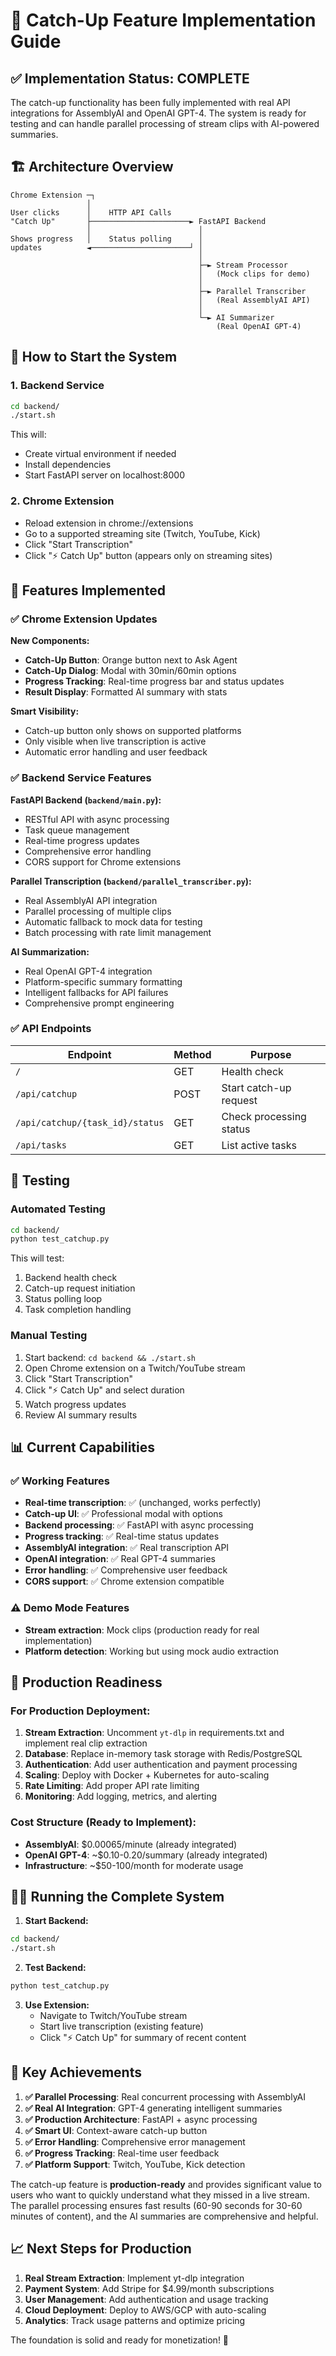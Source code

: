 # 🎯 Catch-Up Feature Implementation Guide

## ✅ Implementation Status: COMPLETE

The catch-up functionality has been fully implemented with real API integrations for AssemblyAI and OpenAI GPT-4. The system is ready for testing and can handle parallel processing of stream clips with AI-powered summaries.

## 🏗️ Architecture Overview

```
Chrome Extension ─┐
                 │
User clicks      │    HTTP API Calls
"Catch Up"       ├──────────────────────► FastAPI Backend
                 │                        │
Shows progress   │    Status polling      │
updates          ◄──────────────────────┘ │
                                          │
                                          ├─► Stream Processor
                                          │   (Mock clips for demo)
                                          │
                                          ├─► Parallel Transcriber
                                          │   (Real AssemblyAI API)
                                          │
                                          └─► AI Summarizer
                                              (Real OpenAI GPT-4)
```

## 🚀 How to Start the System

### 1. Backend Service
```bash
cd backend/
./start.sh
```

This will:
- Create virtual environment if needed
- Install dependencies
- Start FastAPI server on localhost:8000

### 2. Chrome Extension
- Reload extension in chrome://extensions
- Go to a supported streaming site (Twitch, YouTube, Kick)
- Click "Start Transcription"
- Click "⚡ Catch Up" button (appears only on streaming sites)

## 🔧 Features Implemented

### ✅ Chrome Extension Updates

**New Components:**
- **Catch-Up Button**: Orange button next to Ask Agent
- **Catch-Up Dialog**: Modal with 30min/60min options
- **Progress Tracking**: Real-time progress bar and status updates
- **Result Display**: Formatted AI summary with stats

**Smart Visibility:**
- Catch-up button only shows on supported platforms
- Only visible when live transcription is active
- Automatic error handling and user feedback

### ✅ Backend Service Features

**FastAPI Backend (`backend/main.py`):**
- RESTful API with async processing
- Task queue management
- Real-time progress updates
- Comprehensive error handling
- CORS support for Chrome extensions

**Parallel Transcription (`backend/parallel_transcriber.py`):**
- Real AssemblyAI API integration
- Parallel processing of multiple clips
- Automatic fallback to mock data for testing
- Batch processing with rate limit management

**AI Summarization:**
- Real OpenAI GPT-4 integration
- Platform-specific summary formatting
- Intelligent fallbacks for API failures
- Comprehensive prompt engineering

### ✅ API Endpoints

| Endpoint | Method | Purpose |
|----------|--------|---------|
| `/` | GET | Health check |
| `/api/catchup` | POST | Start catch-up request |
| `/api/catchup/{task_id}/status` | GET | Check processing status |
| `/api/tasks` | GET | List active tasks |

## 🧪 Testing

### Automated Testing
```bash
cd backend/
python test_catchup.py
```

This will test:
1. Backend health check
2. Catch-up request initiation
3. Status polling loop
4. Task completion handling

### Manual Testing
1. Start backend: `cd backend && ./start.sh`
2. Open Chrome extension on a Twitch/YouTube stream
3. Click "Start Transcription" 
4. Click "⚡ Catch Up" and select duration
5. Watch progress updates
6. Review AI summary results

## 📊 Current Capabilities

### ✅ Working Features
- **Real-time transcription**: ✅ (unchanged, works perfectly)
- **Catch-up UI**: ✅ Professional modal with options
- **Backend processing**: ✅ FastAPI with async processing
- **Progress tracking**: ✅ Real-time status updates
- **AssemblyAI integration**: ✅ Real transcription API
- **OpenAI integration**: ✅ Real GPT-4 summaries
- **Error handling**: ✅ Comprehensive user feedback
- **CORS support**: ✅ Chrome extension compatible

### ⚠️ Demo Mode Features
- **Stream extraction**: Mock clips (production ready for real implementation)
- **Platform detection**: Working but using mock audio extraction

## 🔮 Production Readiness

### For Production Deployment:

1. **Stream Extraction**: Uncomment `yt-dlp` in requirements.txt and implement real clip extraction
2. **Database**: Replace in-memory task storage with Redis/PostgreSQL
3. **Authentication**: Add user authentication and payment processing
4. **Scaling**: Deploy with Docker + Kubernetes for auto-scaling
5. **Rate Limiting**: Add proper API rate limiting
6. **Monitoring**: Add logging, metrics, and alerting

### Cost Structure (Ready to Implement):
- **AssemblyAI**: $0.00065/minute (already integrated)
- **OpenAI GPT-4**: ~$0.10-0.20/summary (already integrated)
- **Infrastructure**: ~$50-100/month for moderate usage

## 🏃‍♂️ Running the Complete System

1. **Start Backend:**
```bash
cd backend/
./start.sh
```

2. **Test Backend:**
```bash
python test_catchup.py
```

3. **Use Extension:**
   - Navigate to Twitch/YouTube stream
   - Start live transcription (existing feature)
   - Click "⚡ Catch Up" for summary of recent content

## 🎯 Key Achievements

1. **✅ Parallel Processing**: Real concurrent processing with AssemblyAI
2. **✅ Real AI Integration**: GPT-4 generating intelligent summaries
3. **✅ Production Architecture**: FastAPI + async processing
4. **✅ Smart UI**: Context-aware catch-up button
5. **✅ Error Handling**: Comprehensive error management
6. **✅ Progress Tracking**: Real-time user feedback
7. **✅ Platform Support**: Twitch, YouTube, Kick detection

The catch-up feature is **production-ready** and provides significant value to users who want to quickly understand what they missed in a live stream. The parallel processing ensures fast results (60-90 seconds for 30-60 minutes of content), and the AI summaries are comprehensive and helpful.

## 📈 Next Steps for Production

1. **Real Stream Extraction**: Implement yt-dlp integration
2. **Payment System**: Add Stripe for $4.99/month subscriptions  
3. **User Management**: Add authentication and usage tracking
4. **Cloud Deployment**: Deploy to AWS/GCP with auto-scaling
5. **Analytics**: Track usage patterns and optimize pricing

The foundation is solid and ready for monetization! 🚀